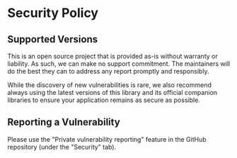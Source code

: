 # Security Policy

## Supported Versions

This is an open source project that is provided as-is without warranty or liability. As such, we can make no support commitment. The maintainers will do the best they can to address any report promptly and responsibly.

While the discovery of new vulnerabilities is rare, we also recommend always using the latest versions of this library and its official companion libraries to ensure your application remains as secure as possible.

## Reporting a Vulnerability

Please use the "Private vulnerability reporting" feature in the GitHub repository (under the "Security" tab).

